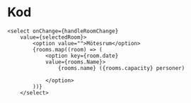 # Kod


    <select onChange={handleRoomChange}
        value={selectedRoom}>
            <option value="">Mötesrum</option>
            {rooms.map((room) => (
                <option key={room.date} 
                value={rooms.Name}>
                    {rooms.name} ({rooms.capacity} personer)

                </option>
            ))}
        </select>

